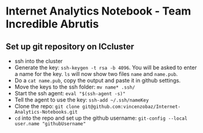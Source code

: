 
# Internet Analytics Notebook - Team Incredible Abrutis

## Set up git repository on ICcluster

 - ssh into the cluster
 - Generate the key: `ssh-keygen -t rsa -b 4096`.
You will be asked to enter a name for the key. `ls` will now show two files `name` and `name.pub`.
 - Do a `cat name.pub`, copy the output and paste it in github settings.
 - Move the keys to the ssh folder: `mv name* .ssh/`
 - Start the ssh agent: `eval "$(ssh-agent -s)"`
 - Tell the agent to use the key: `ssh-add ~/.ssh/nameKey`
 - Clone the repo: `git clone git@github.com:vincenzobaz/Internet-Analytics-Notebooks.git`
 - `cd` into the repo and set up the github username: `git-config --local user.name "githubUsername"`

